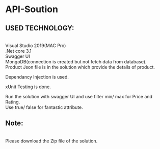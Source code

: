 # API-Soution

<h2>USED TECHNOLOGY:</h2><br/>
Visual Studio 2019(MAC Pro)<br/>
.Net core 3.1<br/>
Swagger UI<br/>
MongoDB(connection is created but not fetch data from database).<br/>
Product Json file is in the solution which provide the details of product.<br/>

Dependancy Injection is used.<br/>

xUnit Testing is done.<br/>

Run the solution with swagger UI and use filter min/ max for Price and Rating.<br/>
Use true/ false for  fantastic attribute.<br/>

<H2>Note:</H2><br/>
Please download the Zip file of the solution.
